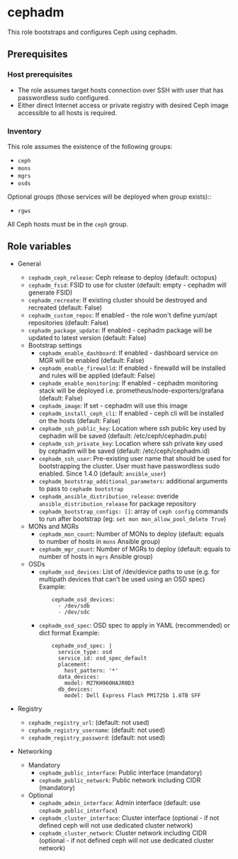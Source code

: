 # cephadm

This role bootstraps and configures Ceph using cephadm.

## Prerequisites

### Host prerequisites

* The role assumes target hosts connection over SSH with user that has passwordless sudo configured.
* Either direct Internet access or private registry with desired Ceph image accessible to all hosts is required.

### Inventory

This role assumes the existence of the following groups:

* `ceph`
* `mons`
* `mgrs`
* `osds`

Optional groups (those services will be deployed when group exists)::

* `rgws`

All Ceph hosts must be in the `ceph` group.

## Role variables

* General
  * `cephadm_ceph_release`: Ceph release to deploy (default: octopus)
  * `cephadm_fsid`: FSID to use for cluster (default: empty - cephadm will generate FSID)
  * `cephadm_recreate`: If existing cluster should be destroyed and recreated (default: False)
  * `cephadm_custom_repos`: If enabled - the role won't define yum/apt repositories (default: False)
  * `cephadm_package_update`: If enabled - cephadm package will be updated to latest version (default: False)
  * Bootstrap settings
    * `cephadm_enable_dashboard`: If enabled - dashboard service on MGR will be enabled (default: False)
    * `cephadm_enable_firewalld`: If enabled - firewalld will be installed and rules will be applied (default: False)
    * `cephadm_enable_monitoring`: If enabled - cephadm monitoring stack will be deployed i.e. prometheus/node-exporters/grafana (default: False)
    * `cephadm_image`: If set - cephadm will use this image
    * `cephadm_install_ceph_cli`: If enabled - ceph cli will be installed on the hosts (default: False)
    * `cephadm_ssh_public_key`: Location where ssh public key used by cephadm will be saved (default: /etc/ceph/cephadm.pub)
    * `cephadm_ssh_private_key`: Location where ssh private key used by cephadm will be saved (default: /etc/ceph/cephadm.id)
    * `cephadm_ssh_user`: Pre-existing user name that should be used for bootstrapping the cluster. User must have passwordless sudo enabled. Since 1.4.0 (default: `ansible_user`)
    * `cephadm_bootstrap_additional_parameters`: additional arguments to pass to `cephadm bootstrap`
    * `cephadm_ansible_distribution_release`: overide `ansible_distribution_release` for package repository
    * `cephadm_bootstrap_configs: []`: array of `ceph config` commands to run after bootstrap (eg: `set mon mon_allow_pool_delete True`)
  * MONs and MGRs
    * `cephadm_mon_count`: Number of MONs to deploy (default: equals to number of hosts in `mons` Ansible group)
    * `cephadm_mgr_count`: Number of MGRs to deploy (default: equals to number of hosts in `mgrs` Ansible group)
  * OSDs
    * `cephadm_osd_devices`: List of /dev/device paths to use (e.g. for multipath devices that can't be used using an OSD spec)
      Example:
      ```
          cephadm_osd_devices:
            - /dev/sdb
            - /dev/sdc
      ```
    * `cephadm_osd_spec`: OSD spec to apply in YAML (recommended) or dict format
      Example:
      ```
          cephadm_osd_spec: |
            service_type: osd
            service_id: osd_spec_default
            placement:
              host_pattern: '*'
            data_devices:
              model: MZ7KH960HAJR0D3
            db_devices:
              model: Dell Express Flash PM1725b 1.6TB SFF
      ```

* Registry
    * `cephadm_registry_url`: (default: not used)
    * `cephadm_registry_username`: (default: not used)
    * `cephadm_registry_password`: (default: not used)

* Networking
  * Mandatory
    * `cephadm_public_interface`: Public interface (mandatory)
    * `cephadm_public_network`: Public network including CIDR (mandatory)
  * Optional
    * `cephadm_admin_interface`: Admin interface (default: use ``cephadm_public_interface``)
    * `cephadm_cluster_interface`: Cluster interface (optional - if not defined ceph will not use dedicated cluster network)
    * `cephadm_cluster_network`: Cluster network including CIDR (optional - if not defined ceph will not use dedicated cluster network)
